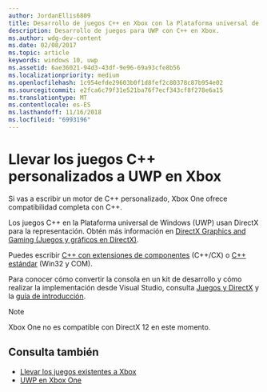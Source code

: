 ```yaml
---
author: JordanEllis6809
title: Desarrollo de juegos C++ en Xbox con la Plataforma universal de Windows (UWP)
description: Desarrollo de juegos para UWP con C++ en Xbox.
ms.author: wdg-dev-content
ms.date: 02/08/2017
ms.topic: article
keywords: windows 10, uwp
ms.assetid: 6ae36021-94d3-43df-9e96-69a93cfe8b56
ms.localizationpriority: medium
ms.openlocfilehash: 1c954efde29603b0f1d8fef2c80378c87b954e02
ms.sourcegitcommit: e2fca6c79f31e521ba76f7ecf343cf8f278e6a15
ms.translationtype: MT
ms.contentlocale: es-ES
ms.lasthandoff: 11/16/2018
ms.locfileid: "6993196"
---
```

# <a name="bring-custom-c-games-to-uwp-on-xbox"></a>Llevar los juegos C++ personalizados a UWP en Xbox

Si vas a escribir un motor de C++ personalizado, Xbox One ofrece compatibilidad completa con C++. 

Los juegos C++ en la Plataforma universal de Windows (UWP) usan DirectX para la representación. Obtén más información en [DirectX Graphics and Gaming (Juegos y gráficos en DirectX)](https://msdn.microsoft.com/library/windows/desktop/ee663274(v=vs.85).aspx).

Puedes escribir [C++ con extensiones de componentes](https://msdn.microsoft.com/library/windows/apps/hh699871.aspx) (C++/CX) o [C++ estándar](https://msdn.microsoft.com/library/windows/apps/mt592904.aspx) (Win32 y COM).

Para conocer cómo convertir la consola en un kit de desarrollo y cómo realizar la implementación desde Visual Studio, consulta [Juegos y DirectX](../gaming/index.md) y la [guía de introducción](getting-started.md).

> [!NOTE]
> Xbox One no es compatible con DirectX 12 en este momento.


## <a name="see-also"></a>Consulta también
- [Llevar los juegos existentes a Xbox](development-lanes-landing.md)
- [UWP en Xbox One](index.md)

